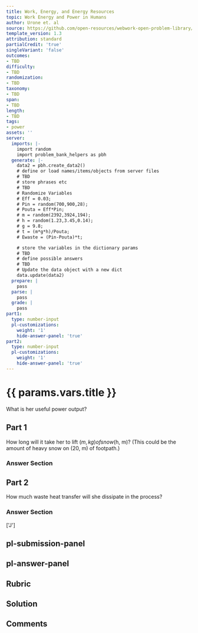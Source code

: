 ```yaml
---
title: Work, Energy, and Energy Resources
topic: Work Energy and Power in Humans
author: Urone et. al
source: https://github.com/open-resources/webwork-open-problem-library/tree/master/Contrib/BrockPhysics/College_Physics_Urone/7.Work_Energy_and_Energy_Resources/7-08.Work_Energy_and_Power_in_Humans/NU_U17_07_08_008.pg
template_version: 1.3
attribution: standard
partialCredit: 'true'
singleVariant: 'false'
outcomes:
- TBD
difficulty:
- TBD
randomization:
- TBD
taxonomy:
- TBD
span:
- TBD
length:
- TBD
tags:
- power
assets: ''
server:
  imports: |-
    import random
    import problem_bank_helpers as pbh
  generate: |-
    data2 = pbh.create_data2()
    # define or load names/items/objects from server files
    # TBD
    # store phrases etc
    # TBD
    # Randomize Variables
    # Eff = 0.03;
    # Pin = random(700,900,28);
    # Pouta = Eff*Pin;
    # m = random(2392,3924,194);
    # h = random(1.23,3.45,0.14);
    # g = 9.8;
    # t = (m*g*h)/Pouta;
    # Ewaste = (Pin-Pouta)*t;

    # store the variables in the dictionary params
    # TBD
    # define possible answers
    # TBD
    # Update the data object with a new dict
    data.update(data2)
  prepare: |
    pass
  parse: |
    pass
  grade: |
    pass
part1:
  type: number-input
  pl-customizations:
    weight: '1'
    hide-answer-panel: 'true'
part2:
  type: number-input
  pl-customizations:
    weight: '1'
    hide-answer-panel: 'true'
---
```


# {{ params.vars.title }} 


What is her useful power output?

## Part 1 
How long will it take her to lift ($m, kg) of snow ($h, m)? (This could be the amount of heavy snow on (20, m) of footpath.) 


 ### Answer Section

## Part 2 
How much waste heat transfer will she dissipate in the process? 


 ### Answer Section
['J']

## pl-submission-panel 


## pl-answer-panel 


## Rubric 


## Solution 


## Comments 


